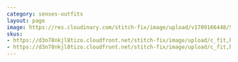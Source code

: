 ```yaml
---
category: senses-outfits
layout: page
image: https://res.cloudinary.com/stitch-fix/image/upload/v1709166448/Style_studio/Styleshuffle/2023-03-14_W_OF_V05_1127_Base.jpg
skus:
- https://d3n78nkjl8tizo.cloudfront.net/stitch-fix/image/upload/c_fit,h_720,w_862/v1675728609/rn89apbbqwzsnqygfuux.jpg
- https://d3n78nkjl8tizo.cloudfront.net/stitch-fix/image/upload/c_fit,h_720,w_862/v1683286586/r4xvpaag5gsamkkyiu8u.jpg
---
```


